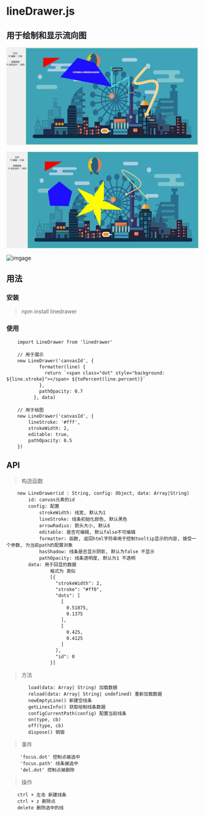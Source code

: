 # lineDrawer.js

## 用于绘制和显示流向图

![imgage](https://github.com/lusase/lineDrawer/blob/master/doc/img1.png)

![imgage](https://github.com/lusase/lineDrawer/blob/master/doc/img2.png)

![imgage](https://github.com/lusase/lineDrawer/blob/master/doc/img3.png)

## 用法

### 安装
> npm install linedrawer

### 使用

```
    import LineDrawer from 'linedrawer'

    // 用于展示
    new LineDrawer('canvasId', {
            formatter(line) {
              return `<span class="dot" style="background: ${line.stroke}"></span> ${toPercent(line.percent)}`
            },
            pathOpacity: 0.7
          }, data)

    // 用于绘图
    new LineDrawer('canvasId', {
        lineStroke: '#fff',
        strokeWidth: 2,
        editable: true,
        pathOpacity: 0.5
    })

```

## API

> 构造函数
```
    new LineDrawer(id : String, config: Object, data: Array|String)
        id: canvas元素的id
        config: 配置
            strokeWidth: 线宽, 默认为1
            lineStroke: 线条初始化颜色, 默认黑色
            arrowRadius: 箭头大小, 默认6
            editable: 是否可编辑, 默认false不可编辑
            formatter: 函数, 返回html字符串用于控制tooltip显示的内容, 接受一个参数, 为当前path的配置对象
            hasShadow: 线条是否显示阴影, 默认为false 不显示
            pathOpacity: 线条透明度, 默认为1 不透明
        data: 用于回显的数据
                格式为 类似
                [{
                  "strokeWidth": 2,
                  "stroke": "#ff0",
                  "dots": [
                    [
                      0.51875,
                      0.1375
                    ],
                    [
                      0.425,
                      0.4125
                    ]
                  ],
                  "id": 0
                }]
```

> 方法

```
        load(data: Array| String) 加载数据
        reload(data: Array| String| undefined) 重新加载数据
        newEmptyLine() 新建空线条
        getLinesInfo() 获取绘制线条数据
        configCurrentPath(config) 配置当前线条
        on(type, cb)
        off(type, cb)
        dispose() 销毁
```
> 事件

```
     'focus.dot' 控制点被选中
     'focus.path' 线条被选中
     'del.dot' 控制点被删除
```

> 操作

```
    ctrl + 左击 新建线条
    ctrl + z 删除点
    delete 删除选中的线
```


